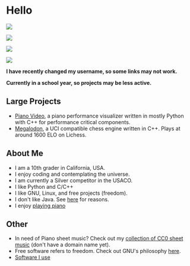 # Hello

![](https://github-readme-stats.vercel.app/api?username=phuang1024&theme=dark)

![](https://github-readme-streak-stats.herokuapp.com/?user=phuang1024&theme=dark)

![](https://github-readme-stats.vercel.app/api/top-langs/?username=phuang1024&theme=dark&layout=compact)

![](https://komarev.com/ghpvc/?username=phuang1024)

**I have recently changed my username, so some links may not work.**

**Currently in a school year, so projects may be less active.**

## Large Projects
* [Piano Video][pianovid], a piano performance visualizer written in mostly Python with C++ for performance critical components.
* [Megalodon][megalodon], a UCI compatible chess engine written in C++. Plays at around 1600 ELO on Lichess.

## About Me
* I am a 10th grader in California, USA.
* I enjoy coding and contemplating the universe.
* I am currently a Silver competitor in the USACO.
* I like Python and C/C++
* I like GNU, Linux, and free projects (freedom).
* I don't like Java. See [here](/no_java.md) for reasons.
* I enjoy [playing piano](/piano.md)

## Other

* In need of Piano sheet music? Check out my [collection of CC0 sheet music][smusic] (don't have a domain name yet).
* Free software refers to freedom. Check out GNU's philosophy [here][gnu].
* [Software I use](/software.md)

[pianovid]: https://github.com/phuang1024/piano_video
[sortvis]: https://github.com/phuang1024/sorting_visualizer
[megalodon]: https://github.com/megalodon-chess/megalodon
[video]: https://github.com/phuang1024/video_editor
[dog]: https://github.com/phuang1024/dog
[east]: https://github.com/phuang1024/python-east

[smusic]: http://18.144.147.157:2001
[gnu]: https://gnu.org

